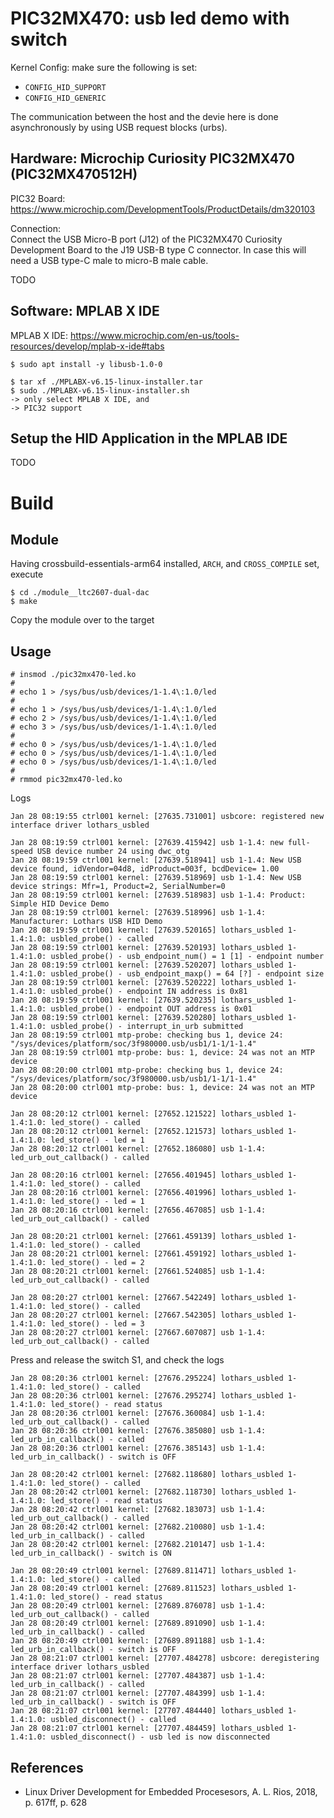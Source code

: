 # PIC32MX470: usb led demo with switch

Kernel Config: make sure the following is set:  
- `CONFIG_HID_SUPPORT`
- `CONFIG_HID_GENERIC`

The communication between the host and the devie here is done asynchronously by using USB request blocks (urbs).  

## Hardware: Microchip Curiosity PIC32MX470 (PIC32MX470512H)

PIC32 Board:  
https://www.microchip.com/DevelopmentTools/ProductDetails/dm320103

Connection:  
Connect the USB Micro-B port (J12) of the PIC32MX470 Curiosity
Development Board to the J19 USB-B type C connector. In case this will
need a USB type-C male to micro-B male cable.  

TODO    


## Software: MPLAB X IDE

MPLAB X IDE: https://www.microchip.com/en-us/tools-resources/develop/mplab-x-ide#tabs

```
$ sudo apt install -y libusb-1.0-0

$ tar xf ./MPLABX-v6.15-linux-installer.tar
$ sudo ./MPLABX-v6.15-linux-installer.sh
-> only select MPLAB X IDE, and
-> PIC32 support
```

## Setup the HID Application in the MPLAB IDE

TODO       

# Build

## Module

Having crossbuild-essentials-arm64 installed, `ARCH`, and `CROSS_COMPILE` set, execute  
```
$ cd ./module__ltc2607-dual-dac
$ make
```
Copy the module over to the target  

## Usage

```
# insmod ./pic32mx470-led.ko
#
# echo 1 > /sys/bus/usb/devices/1-1.4\:1.0/led
#
# echo 1 > /sys/bus/usb/devices/1-1.4\:1.0/led
# echo 2 > /sys/bus/usb/devices/1-1.4\:1.0/led
# echo 3 > /sys/bus/usb/devices/1-1.4\:1.0/led
#
# echo 0 > /sys/bus/usb/devices/1-1.4\:1.0/led
# echo 0 > /sys/bus/usb/devices/1-1.4\:1.0/led
# echo 0 > /sys/bus/usb/devices/1-1.4\:1.0/led
#
# rmmod pic32mx470-led.ko
```

Logs   
```
Jan 28 08:19:55 ctrl001 kernel: [27635.731001] usbcore: registered new interface driver lothars_usbled

Jan 28 08:19:59 ctrl001 kernel: [27639.415942] usb 1-1.4: new full-speed USB device number 24 using dwc_otg
Jan 28 08:19:59 ctrl001 kernel: [27639.518941] usb 1-1.4: New USB device found, idVendor=04d8, idProduct=003f, bcdDevice= 1.00
Jan 28 08:19:59 ctrl001 kernel: [27639.518969] usb 1-1.4: New USB device strings: Mfr=1, Product=2, SerialNumber=0
Jan 28 08:19:59 ctrl001 kernel: [27639.518983] usb 1-1.4: Product: Simple HID Device Demo
Jan 28 08:19:59 ctrl001 kernel: [27639.518996] usb 1-1.4: Manufacturer: Lothars USB HID Demo
Jan 28 08:19:59 ctrl001 kernel: [27639.520165] lothars_usbled 1-1.4:1.0: usbled_probe() - called
Jan 28 08:19:59 ctrl001 kernel: [27639.520193] lothars_usbled 1-1.4:1.0: usbled_probe() - usb_endpoint_num() = 1 [1] - endpoint number
Jan 28 08:19:59 ctrl001 kernel: [27639.520207] lothars_usbled 1-1.4:1.0: usbled_probe() - usb_endpoint_maxp() = 64 [?] - endpoint size
Jan 28 08:19:59 ctrl001 kernel: [27639.520222] lothars_usbled 1-1.4:1.0: usbled_probe() - endpoint IN address is 0x81
Jan 28 08:19:59 ctrl001 kernel: [27639.520235] lothars_usbled 1-1.4:1.0: usbled_probe() - endpoint OUT address is 0x01
Jan 28 08:19:59 ctrl001 kernel: [27639.520280] lothars_usbled 1-1.4:1.0: usbled_probe() - interrupt_in_urb submitted
Jan 28 08:19:59 ctrl001 mtp-probe: checking bus 1, device 24: "/sys/devices/platform/soc/3f980000.usb/usb1/1-1/1-1.4"
Jan 28 08:19:59 ctrl001 mtp-probe: bus: 1, device: 24 was not an MTP device
Jan 28 08:20:00 ctrl001 mtp-probe: checking bus 1, device 24: "/sys/devices/platform/soc/3f980000.usb/usb1/1-1/1-1.4"
Jan 28 08:20:00 ctrl001 mtp-probe: bus: 1, device: 24 was not an MTP device

Jan 28 08:20:12 ctrl001 kernel: [27652.121522] lothars_usbled 1-1.4:1.0: led_store() - called
Jan 28 08:20:12 ctrl001 kernel: [27652.121573] lothars_usbled 1-1.4:1.0: led_store() - led = 1
Jan 28 08:20:12 ctrl001 kernel: [27652.186080] usb 1-1.4: led_urb_out_callback() - called

Jan 28 08:20:16 ctrl001 kernel: [27656.401945] lothars_usbled 1-1.4:1.0: led_store() - called
Jan 28 08:20:16 ctrl001 kernel: [27656.401996] lothars_usbled 1-1.4:1.0: led_store() - led = 1
Jan 28 08:20:16 ctrl001 kernel: [27656.467085] usb 1-1.4: led_urb_out_callback() - called

Jan 28 08:20:21 ctrl001 kernel: [27661.459139] lothars_usbled 1-1.4:1.0: led_store() - called
Jan 28 08:20:21 ctrl001 kernel: [27661.459192] lothars_usbled 1-1.4:1.0: led_store() - led = 2
Jan 28 08:20:21 ctrl001 kernel: [27661.524085] usb 1-1.4: led_urb_out_callback() - called

Jan 28 08:20:27 ctrl001 kernel: [27667.542249] lothars_usbled 1-1.4:1.0: led_store() - called
Jan 28 08:20:27 ctrl001 kernel: [27667.542305] lothars_usbled 1-1.4:1.0: led_store() - led = 3
Jan 28 08:20:27 ctrl001 kernel: [27667.607087] usb 1-1.4: led_urb_out_callback() - called
```
Press and release the switch S1, and check the logs   
```
Jan 28 08:20:36 ctrl001 kernel: [27676.295224] lothars_usbled 1-1.4:1.0: led_store() - called
Jan 28 08:20:36 ctrl001 kernel: [27676.295274] lothars_usbled 1-1.4:1.0: led_store() - read status
Jan 28 08:20:36 ctrl001 kernel: [27676.360084] usb 1-1.4: led_urb_out_callback() - called
Jan 28 08:20:36 ctrl001 kernel: [27676.385080] usb 1-1.4: led_urb_in_callback() - called
Jan 28 08:20:36 ctrl001 kernel: [27676.385143] usb 1-1.4: led_urb_in_callback() - switch is OFF

Jan 28 08:20:42 ctrl001 kernel: [27682.118680] lothars_usbled 1-1.4:1.0: led_store() - called
Jan 28 08:20:42 ctrl001 kernel: [27682.118730] lothars_usbled 1-1.4:1.0: led_store() - read status
Jan 28 08:20:42 ctrl001 kernel: [27682.183073] usb 1-1.4: led_urb_out_callback() - called
Jan 28 08:20:42 ctrl001 kernel: [27682.210080] usb 1-1.4: led_urb_in_callback() - called
Jan 28 08:20:42 ctrl001 kernel: [27682.210147] usb 1-1.4: led_urb_in_callback() - switch is ON

Jan 28 08:20:49 ctrl001 kernel: [27689.811471] lothars_usbled 1-1.4:1.0: led_store() - called
Jan 28 08:20:49 ctrl001 kernel: [27689.811523] lothars_usbled 1-1.4:1.0: led_store() - read status
Jan 28 08:20:49 ctrl001 kernel: [27689.876078] usb 1-1.4: led_urb_out_callback() - called
Jan 28 08:20:49 ctrl001 kernel: [27689.891090] usb 1-1.4: led_urb_in_callback() - called
Jan 28 08:20:49 ctrl001 kernel: [27689.891188] usb 1-1.4: led_urb_in_callback() - switch is OFF
Jan 28 08:21:07 ctrl001 kernel: [27707.484278] usbcore: deregistering interface driver lothars_usbled
Jan 28 08:21:07 ctrl001 kernel: [27707.484387] usb 1-1.4: led_urb_in_callback() - called
Jan 28 08:21:07 ctrl001 kernel: [27707.484399] usb 1-1.4: led_urb_in_callback() - switch is OFF
Jan 28 08:21:07 ctrl001 kernel: [27707.484440] lothars_usbled 1-1.4:1.0: usbled_disconnect() - called
Jan 28 08:21:07 ctrl001 kernel: [27707.484459] lothars_usbled 1-1.4:1.0: usbled_disconnect() - usb led is now disconnected
```

## References
* Linux Driver Development for Embedded Procesesors, A. L. Rios, 2018, p. 617ff, p. 628  
